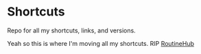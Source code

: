 # Shortcuts
Repo for all my shortcuts, links, and versions. 

Yeah so this is where I'm moving all my shortcuts. RIP [RoutineHub](https://routinehub.co)
